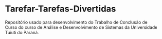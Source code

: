 # Tarefar-Tarefas-Divertidas
Repositório usado para desenvolvimento do Trabalho de Conclusão de Curso do curso de Análise e Desenvolvimento de Sistemas da Universidade Tuiuti do Paraná.
